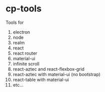 # cp-tools
Tools for
1. electron
1. node
1. realm
1. react
1. react router
1. material-ui
1. infinite scroll
1. react-aztec and react-flexbox-grid
1. react-aztec with material-ui (no bootstrap)
1. react-table with material-ui
1. etc...
